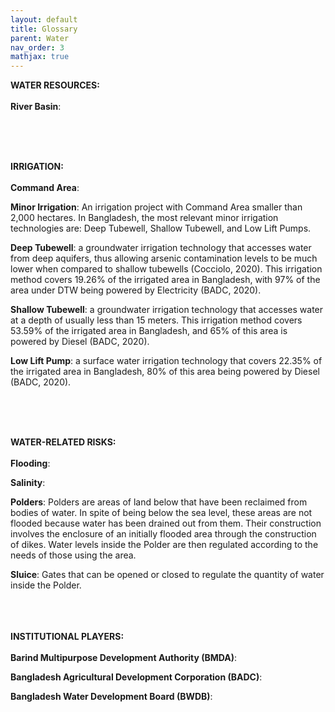 ```yaml
---
layout: default
title: Glossary
parent: Water
nav_order: 3
mathjax: true
---
```



<b>WATER RESOURCES:</b> <br> <br>
<b>River Basin</b>: <br>

<br><br><br>


<b>IRRIGATION:</b> <br> <br>
<b>Command Area</b>: <br>

<b>Minor Irrigation</b>: An irrigation project with Command Area smaller than 2,000 hectares. In Bangladesh, the most relevant minor irrigation technologies are: Deep Tubewell,  Shallow Tubewell, and Low Lift Pumps.  <br>

<b>Deep Tubewell</b>: a groundwater irrigation technology that accesses water from deep aquifers, thus allowing arsenic contamination levels to be much lower when compared to shallow tubewells (Cocciolo, 2020). This irrigation method covers 19.26% of the irrigated area in Bangladesh, with 97% of the area under DTW being powered by Electricity (BADC, 2020).<br>

<b>Shallow Tubewell</b>: a groundwater irrigation technology that accesses water at a depth of usually less than 15 meters. This irrigation method covers 53.59% of the irrigated area in Bangladesh, and 65% of this area is powered by Diesel (BADC, 2020). <br>

<b>Low Lift Pump</b>: a surface water irrigation technology that covers 22.35% of the irrigated area in Bangladesh, 80% of this area being powered by Diesel (BADC, 2020). <br>



<br><br><br>

<b>WATER-RELATED RISKS:</b> <br> <br>
<b>Flooding</b>: <br>

<b>Salinity</b>: <br>

<b>Polders</b>: Polders are areas of land below that have been reclaimed from bodies of water. In spite of being below the sea level, these areas are not flooded because water has been drained out from them. Their construction involves the enclosure of an initially flooded area through the construction of dikes. Water levels inside the Polder are then regulated according to the needs of those using the area. <br>

<b>Sluice</b>: Gates that can be opened or closed to regulate the quantity of water inside the Polder. <br>



<br><br><br>
<b>INSTITUTIONAL PLAYERS:</b> <br> <br>
<b>Barind Multipurpose Development Authority (BMDA)</b>: <br>

<b>Bangladesh Agricultural Development Corporation (BADC)</b>: <br>

<b>Bangladesh Water Development Board (BWDB)</b>: <br>
